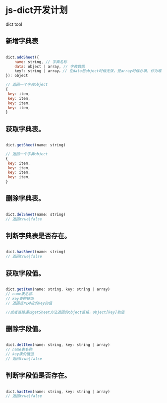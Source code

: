 # js-dict开发计划
 dict tool

## 新增字典表

```js

dict.addSheet({
    name: string, // 字典名称
    data: object | array, // 字典数据
    key?: string | array，// 在data是object时候无效，是array时候必填，作为唯一键名。key是array时，组合键作为唯一键
}): object 

// 返回一个字典object
{
 key: item,
 key: item,
 key: item,
 key: item,
}

```

## 获取字典表。

```js

dict.getSheet(name: string)

// 返回一个字典object
{
 key: item,
 key: item,
 key: item,
 key: item,
}

```


## 删除字典表。

```js

dict.delSheet(name: string)
// 返回true|false

```

## 判断字典表是否存在。

```js

dict.hasSheet(name: string)
// 返回true|false

```

## 获取字段值。

```js

dict.getItem(name: string, key: string | array)
// name表名称
// key表的键值
// 返回表内对应的key的值

//或者直接通过getSheet方法返回的object直接，object[key]取值

```


## 删除字段值。

```js

dict.delItem(name: string, key: string | array)
// name表名称
// key表的键值
// 返回true|false

```

## 判断字段值是否存在。

```js

dict.hasItem(name: string, key: string | array)
// 返回true|false

```
